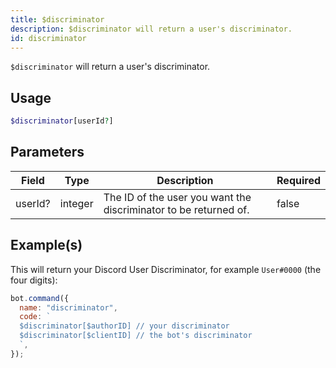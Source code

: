 ```yaml
---
title: $discriminator
description: $discriminator will return a user's discriminator.
id: discriminator
---
```


`$discriminator` will return a user's discriminator.

## Usage

```php
$discriminator[userId?]
```

## Parameters

| Field   | Type    | Description                                                      | Required |
| ------- | ------- | ---------------------------------------------------------------- | -------- |
| userId? | integer | The ID of the user you want the discriminator to be returned of. | false    |

## Example(s)

This will return your Discord User Discriminator, for example `User#0000` (the four digits):

```javascript
bot.command({
  name: "discriminator",
  code: `
  $discriminator[$authorID] // your discriminator
  $discriminator[$clientID] // the bot's discriminator
  `,
});
```
